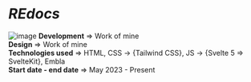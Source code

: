 # _REdocs_
![image](https://github.com/user-attachments/assets/5fbced09-e6b3-4449-a513-2364542b901a)
**Development** => Work of mine  
**Design** => Work of mine  
**Technologies used** => HTML, CSS -> {Tailwind CSS}, JS -> {Svelte 5 => SvelteKit}, Embla  
**Start date - end date** => May 2023 - Present
